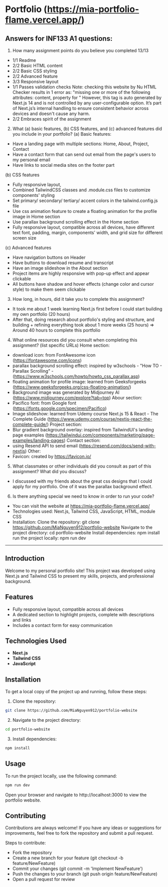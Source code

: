 # Portfolio (https://mia-portfolio-flame.vercel.app/)


## Answers for INF133 A1 questions:
1. How many assignment points do you believe you completed
13/13
- 1/1 Readme
- 2/2 Basic HTML content
- 2/2 Basic CSS styling
- 2/2 Advanced feature
- 3/3 Responsive layout
- 1/1 Passes validation checks
  Note: checking this website by Nu HTML Checker results in 1 error as: "missing one or more of the following attributes: content, property for <meta name="next-size-adjust">"
  However, this <meta> tag is auto generated by Next.js 14 and is not controlled by any user-configurable option. It’s part of Next.js’s internal handling to ensure consistent behavior across devices and doesn't cause any harm.
- 2/2 Embraces spirit of the assignment

2. What (a) basic features, (b) CSS features, and (c) advanced features did you include in your portfolio?
(a) Basic features:
- Have a landing page with multiple sections: Home, About, Project, Contact
- Have a contact form that can send out email from the page's users to my personal email
- Have links to social media sites on the footer part

(b) CSS features
- Fully responsive layout, 
- Combined TailwindCSS classes and .module.css files to customize components' styling 
- Set primary/ secondary/ tertiary/ accent colors in the tailwind.config.js file
- Use css animation feature to create a floating animation for the profile image in Home section
- Use parallax background scrolling effect in the Home section
- Fully responsive layout, compatible across all devices, have different text font, padding, margin, components' width, and grid size for different screen size

(c) Advanced features
- Have navigation buttons on Header
- Have buttons to download resume and transcript
- Have an image slideshow in the About section
- Project items are highly responsive with pop-up effect and appear clickable
- All buttons have shadow and hover effects (change color and cursor style) to make them seem clickable


3. How long, in hours, did it take you to complete this assignment?
- It took me about 1 week learning Next.js first before I could start building my own portfolio (20 hours)
- After that, doing research about portfolio's styling and structure, and building + refining everything took about 1 more weeks (25 hours)
=> Around 40 hours to complete this portfolio


4. What online resources did you consult when completing this assignment? (list specific URLs)
Home section:
- download icon: from FontAwesome icon (https://fontawesome.com/icons)
- parallax background scrolling effect: inspired by w3schools - "How TO - Parallax Scrolling" - (https://www.w3schools.com/howto/howto_css_parallax.asp)
- floating animation for profile image: learned from Geeksforgeeks (https://www.geeksforgeeks.org/css-floating-animation/)
- Background image was generated by Midjourney AI (https://www.midjourney.com/explore?tab=top)
Abour section: 
- Pacifico font: from Google font (https://fonts.google.com/specimen/Pacifico)
- Image slideshow: learned from Udemy course Next.js 15 & React - The Complete Guide (https://www.udemy.com/course/nextjs-react-the-complete-guide/)
Project section:
- Blur gradient background overlay: inspired from TailwindUI's landing page examples (https://tailwindui.com/components/marketing/page-examples/landing-pages)
Contact section:
- using Resend API to send email (https://resend.com/docs/send-with-nextjs)
Other:
- Favicon: created by https://favicon.io/


5. What classmates or other individuals did you consult as part of this assignment? What did you discuss?
- I discussed with my friends about the great css designs that I could apply for my portfolio. One of it was the parallax background effect.


6. Is there anything special we need to know in order to run your code?

- You can visit the website at https://mia-portfolio-flame.vercel.app/
- Technologies used: Next.js, Tailwind CSS, JavaScript, HTML, module CSS
- Installation:
  Clone the repository: git clone https://github.com/MiaNguyen912/portfolio-website
  Navigate to the project directory: cd portfolio-website
  Install dependencies: npm install
  run the project locally: npm run dev




-------------------------------------------------------------------------------------------------------------------------------------
## Introduction
Welcome to my personal portfolio site! This project was developed using Next.js and Tailwind CSS to present my skills, projects, and professional background.


## Features
- Fully responsive layout, compatible across all devices
- A dedicated section to highlight projects, complete with descriptions and links
- Includes a contact form for easy communication

## Technologies Used
- **Next.js**
- **Tailwind CSS**
- **JavaScript**

## Installation
To get a local copy of the project up and running, follow these steps:

1. Clone the repository:
  ```bash
  git clone https://github.com/MiaNguyen912/portfolio-website
  ```
2. Navigate to the project directory:
  ```bash
  cd portfolio-website
  ```
3. Install dependencies:
  ```bash
  npm install
  ```

## Usage
  To run the project locally, use the following command:
  ```bash
  npm run dev
  ```
  Open your browser and navigate to http://localhost:3000 to view the portfolio website.

## Contributing
  Contributions are always welcome! If you have any ideas or suggestions for improvements, feel free to fork the repository and submit a pull request. 

  Steps to contribute:
- Fork the repository
- Create a new branch for your feature (git checkout -b feature/NewFeature)
- Commit your changes (git commit -m 'Implement NewFeature')
- Push the changes to your branch (git push origin feature/NewFeature)
- Open a pull request for review

